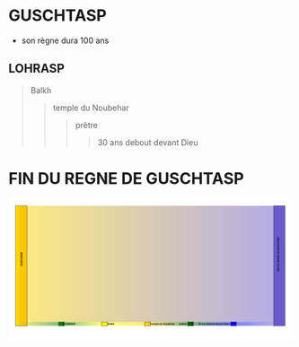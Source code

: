# GUSCHTASP

- son règne dura 100 ans

## LOHRASP

> Balkh
>
> > temple du Noubehar
> >
> > > prêtre
> > >
> > > > 30 ans debout devant Dieu

# FIN DU REGNE DE GUSCHTASP

![diagram](./diagram.fr.svg)
